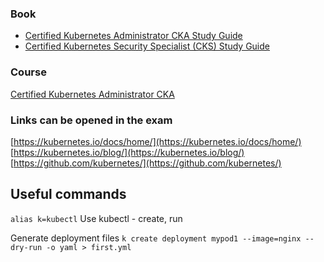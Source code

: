 ### Book
- [Certified Kubernetes Administrator CKA Study Guide](https://learning.oreilly.com/library/view/certified-kubernetes-administrator/9781098107215/)
- [Certified Kubernetes Security Specialist (CKS) Study Guide](https://learning.oreilly.com/library/view/certified-kubernetes-security/9781098132965/)

### Course 
[Certified Kubernetes Administrator CKA](https://learning.oreilly.com/videos/certified-kubernetes-administrator/9780138103804/)

### Links can be opened in the exam
[https://kubernetes.io/docs/home/](https://kubernetes.io/docs/home/)
[https://kubernetes.io/blog/](https://kubernetes.io/blog/)
[https://github.com/kubernetes/](https://github.com/kubernetes/)


## Useful commands
```alias k=kubectl```
Use kubectl - create, run

Generate deployment files
```k create deployment mypod1 --image=nginx --dry-run -o yaml > first.yml```

